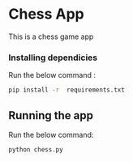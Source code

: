 # Chess App
This is a chess game app
### Installing dependicies
Run the below command :
```bash
pip install -r  requirements.txt
```
## Running the app
Run the below command:
```bash
python chess.py
```
